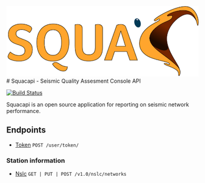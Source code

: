 <img alt="Squacapi" class="right" src="./blue_squacLogo_rgb_med.png" />
# Squacapi - Seismic Quality Assesment Console API 

[![Build Status](https://travis-ci.com/travis-ci/travis-web.svg?branch=master)](https://travis-ci.com/travis-ci/travis-web)

Squacapi is an open source application for reporting on seismic network performance. 

## Endpoints
* [Token](./docs/user/token.md) `POST /user/token/`
### Station information

* [Nslc](./docs/nslc/network.md) `GET | PUT | POST /v1.0/nslc/networks`

